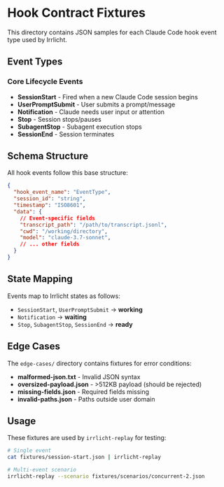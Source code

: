 # Hook Contract Fixtures

This directory contains JSON samples for each Claude Code hook event type used by Irrlicht.

## Event Types

### Core Lifecycle Events

- **SessionStart** - Fired when a new Claude Code session begins
- **UserPromptSubmit** - User submits a prompt/message
- **Notification** - Claude needs user input or attention
- **Stop** - Session stops/pauses
- **SubagentStop** - Subagent execution stops
- **SessionEnd** - Session terminates

## Schema Structure

All hook events follow this base structure:

```json
{
  "hook_event_name": "EventType",
  "session_id": "string",
  "timestamp": "ISO8601",
  "data": {
    // Event-specific fields
    "transcript_path": "/path/to/transcript.jsonl",
    "cwd": "/working/directory",
    "model": "claude-3.7-sonnet",
    // ... other fields
  }
}
```

## State Mapping

Events map to Irrlicht states as follows:

- `SessionStart`, `UserPromptSubmit` → **working**
- `Notification` → **waiting** 
- `Stop`, `SubagentStop`, `SessionEnd` → **ready**

## Edge Cases

The `edge-cases/` directory contains fixtures for error conditions:

- **malformed-json.txt** - Invalid JSON syntax
- **oversized-payload.json** - >512KB payload (should be rejected)
- **missing-fields.json** - Required fields missing
- **invalid-paths.json** - Paths outside user domain

## Usage

These fixtures are used by `irrlicht-replay` for testing:

```bash
# Single event
cat fixtures/session-start.json | irrlicht-replay

# Multi-event scenario
irrlicht-replay --scenario fixtures/scenarios/concurrent-2.json
```
